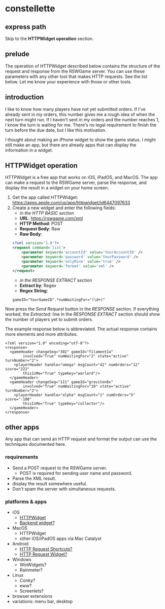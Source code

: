 # constellette

## express path
Skip to the **HTTPWidget operation** section.

## prelude

The operation of HTTPWidget described below contains the structure of the
request and response from the RSWGame server. You can use these parameters
with any other tool that makes HTTP requests. See the list below. Let me
know your experience with those or other tools.

## introduction
I like to know how many players have not yet submitted orders. If I've
already sent in my orders, this number gives me a rough idea of when the
next turn might run. If I haven't sent in my orders and the number
reaches 1, I know the turn is waiting for me. There's no legal requirement
to finish the turn before the due date, but I like this motivation.

I thought about making an iPhone widget to show the game status. I might
still make an app, but there are already apps that can display the information
in a widget.

## HTTPWidget operation

HTTPWidget is a free app that works on iOS, iPadOS, and MacOS. The app can make
a request to the RSWGame server, parse the response, and display
the result in a widget on your home screen.

1. Get the app called HTTPWidget: https://apps.apple.com/us/app/httpwidget/id6447097633
2. Create a new widget and enter the following fields:
    * *in the HTTP BASIC section*
    * **URL**: https://rswgame.com/xml
    * **HTTP Method**: POST
    * **Request Body**: Raw
    * **Raw Body**:
    ```xml
    <?xml version='1.0'?>
    <request command='list'>
        <parameter keyword='accountId' value='YourAccountID' />
        <parameter keyword='password' value='YourPassword' />
        <parameter keyword='onlyMine' value='true' />
        <parameter keyword='format' value='xml' />
    </request>
    ```
    * *in the RESPONSE EXTRACT section*
    * **Extract by**: Regex
    * **Regex String**:
    ```
    gameID="YourGameID".*numWaitingFor="(\d+)"
    ```

Now press the *Send Request* button in the *RESPONSE* section. If everything
worked, the *Extracted:* line in the *RESPONSE EXTRACT* section should
show the number of players yet to submit orders.

The example response below is abbreviated. The actual response contains
more elements and more attributes.
```
<?xml version="1.0" encoding="utf-8"?>
<response>
  <gameHeader changeSeq="302" gameId="filament1a"
  		involved="True" numWaitingFor="2" state="active" turnNumber="2">
    <playerHeader handle="omega" msgCount="42" numOrders="12" score="222"
    	thisIsMe="True" typeKey="warlord"/>
  </gameHeader>
  <gameHeader changeSeq="111" gameId="graviton8x"
  		involved="True" numWaitingFor="10" state="active" turnNumber="2">
    <playerHeader handle="alpha" msgCount="1" numOrders="5" score="-100"
    	thisIsMe="True" typeKey="collector"/>
  </gameHeader>
</response>
```

## other apps
Any app that can send an HTTP request
and format the output can use the techniques
documented here.

### requirements
- Send a POST request to the RSWGame server.
	- POST is required for sending user name and password.
- Parse the XML result.
- display the result somewhere useful.
- Don't spam the server with simultaneous requests.

### platforms & apps
- iOS
	- [HTTPWidget](https://apps.apple.com/us/app/httpwidget/id6447097633)
	- [Backend widget?](https://apps.apple.com/us/app/backend-widget-api-dashboard/id6444039978)
- MacOS
	- HTTPWidget
	- other iOS/iPadOS apps via Mac Catalyst
- Android
	- [HTTP Request Shortcuts?](https://play.google.com/store/apps/details?hl=en-US&id=ch.rmy.android.http_shortcuts)
	- [HTTP Request Widget?](https://play.google.com/store/apps/details?hl=en-US&id=com.idlegandalf.httprequestwidget)
- Windows
	- WinWidgets?
	- Rainmeter?
- Linux
	- Conky?
	- eww?
	- Screenlets?
- browser extensions
- variations: menu bar, desktop
